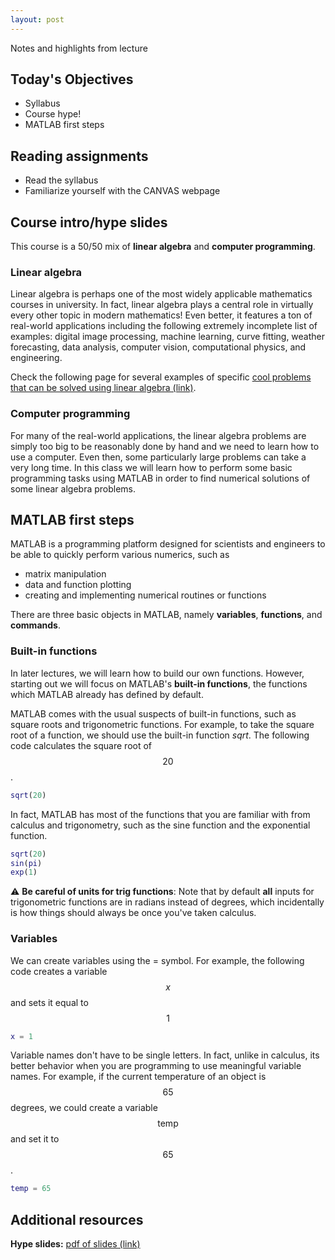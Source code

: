 ```yaml
---
layout: post
---
```


Notes and highlights from lecture

## Today's Objectives

* Syllabus
* Course hype!
* MATLAB first steps

## Reading assignments

* Read the syllabus
* Familiarize yourself with the CANVAS webpage

## Course intro/hype slides
This course is a 50/50 mix of **linear algebra** and **computer programming**.

### Linear algebra
Linear algebra is perhaps one of the most widely applicable mathematics courses in university.  In fact, linear algebra plays a central role in virtually every other topic in modern mathematics!  Even better, it features a ton of real-world applications including the following extremely incomplete list of examples: digital image processing, machine learning, curve fitting, weather forecasting, data analysis, computer vision, computational physics, and engineering.

Check the following page for several examples of specific <a target="_parent" href="https://wcasper.github.io/math107spring2023/extras/example-problems">cool problems that can be solved using linear algebra (link)</a>.

### Computer programming
For many of the real-world applications, the linear algebra problems are simply too big to be reasonably done by hand and we need to learn how to use a computer.  Even then, some particularly large problems can take a very long time.  In this class we will learn how to perform some basic programming tasks using MATLAB in order to find numerical solutions of some linear algebra problems.

## MATLAB first steps

MATLAB is a programming platform designed for scientists and engineers to be able to quickly perform various numerics, such as
* matrix manipulation
* data and function plotting
* creating and implementing numerical routines or functions

There are three basic objects in MATLAB, namely **variables**,  **functions**, and **commands**.

### Built-in functions
In later lectures, we will learn how to build our own functions.
However, starting out we will focus on MATLAB's **built-in functions**, the functions which MATLAB already has defined by default.

MATLAB comes with the usual suspects of built-in functions, such as square roots and trigonometric functions.
For example, to take the square root of a function, we should use the built-in function *sqrt*.
The following code calculates the square root of $$20$$.

```MATLAB
sqrt(20)
```

In fact, MATLAB has most of the functions that you are familiar with from calculus and trigonometry, such as the sine function and the exponential function.
```MATLAB
sqrt(20)
sin(pi)
exp(1)
```

:warning: **Be careful of units for trig functions**: Note that by default **all** inputs for trigonometric functions are in radians instead of degrees, which incidentally is how things should always be once you've taken calculus.

### Variables
We can create variables using the = symbol.
For example, the following code creates a variable $$x$$ and sets it equal to $$1$$

```MATLAB
x = 1
```

Variable names don't have to be single letters.  In fact, unlike in calculus, its better behavior when you are programming to use meaningful variable names.  For example, if the current temperature of an object is $$65$$ degrees, we could create a variable $$\text{temp}$$ and set it to $$65$$.

```MATLAB
temp = 65
```

## Additional resources
**Hype slides:** <a target="_parent" href="https://wcasper.github.io/math107spring2023/extras/presentations/hype/slides.pdf">pdf of slides (link)</a>



